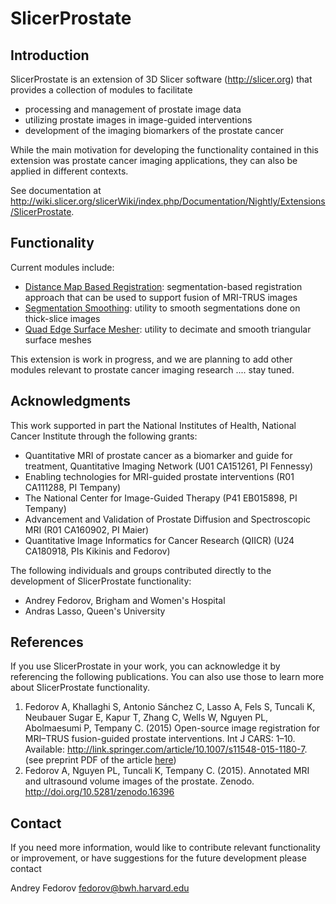 # SlicerProstate

## Introduction

SlicerProstate is an extension of 3D Slicer software (http://slicer.org) that provides a collection of modules to facilitate
* processing and management of prostate image data
* utilizing prostate images in image-guided interventions
* development of the imaging biomarkers of the prostate cancer

While the main motivation for developing the functionality contained in this extension was prostate cancer imaging applications, they can also be applied in different contexts.

See documentation at
http://wiki.slicer.org/slicerWiki/index.php/Documentation/Nightly/Extensions/SlicerProstate.

## Functionality

Current modules include:
* [Distance Map Based Registration](http://wiki.slicer.org/slicerWiki/index.php/Documentation/Nightly/Modules/DistanceMapBasedRegistration): segmentation-based registration approach that can be used to support fusion of MRI-TRUS images
* [Segmentation
  Smoothing](http://wiki.slicer.org/slicerWiki/index.php/Documentation/Nightly/Modules/SegmentationSmoothing):
  utility to smooth segmentations done on thick-slice images
* [Quad Edge Surface
  Mesher](http://wiki.slicer.org/slicerWiki/index.php/Documentation/Nightly/Modules/QuadEdgeSurfaceMesher):
  utility to decimate and smooth triangular surface meshes

This extension is work in progress, and we are planning to add other modules relevant to prostate cancer imaging research .... stay tuned.


## Acknowledgments

This work supported in part the National Institutes of Health, National Cancer Institute through the following grants:
* Quantitative MRI of prostate cancer as a biomarker and guide for treatment, Quantitative Imaging Network (U01 CA151261, PI Fennessy)
* Enabling technologies for MRI-guided prostate interventions (R01 CA111288, PI Tempany)
* The National Center for Image-Guided Therapy (P41 EB015898, PI Tempany)
* Advancement and Validation of Prostate Diffusion and Spectroscopic MRI (R01 CA160902, PI Maier)
* Quantitative Image Informatics for Cancer Research (QIICR) (U24 CA180918, PIs Kikinis and Fedorov)

The following individuals and groups contributed directly to the development of SlicerProstate functionality:
* Andrey Fedorov, Brigham and Women's Hospital
* Andras Lasso, Queen's University

## References

If you use SlicerProstate in your work, you can acknowledge it by referencing
the following publications. You can also use those to learn more about
SlicerProstate functionality.

1. Fedorov A, Khallaghi S, Antonio Sánchez C, Lasso A, Fels S, Tuncali K, Neubauer Sugar E, Kapur T, Zhang C, Wells W, Nguyen PL, Abolmaesumi P, Tempany C. (2015) Open-source image registration for MRI–TRUS fusion-guided prostate
interventions. Int J CARS: 1–10. Available: http://link.springer.com/article/10.1007/s11548-015-1180-7. (see preprint PDF of the article [here](http://www.spl.harvard.edu/publications/item/view/2776))
2. Fedorov A, Nguyen PL, Tuncali K, Tempany C. (2015). Annotated MRI and ultrasound volume images of the prostate. Zenodo. http://doi.org/10.5281/zenodo.16396

## Contact

If you need more information, would like to contribute relevant functionality or improvement, or have suggestions for the future development please contact

Andrey Fedorov fedorov@bwh.harvard.edu

